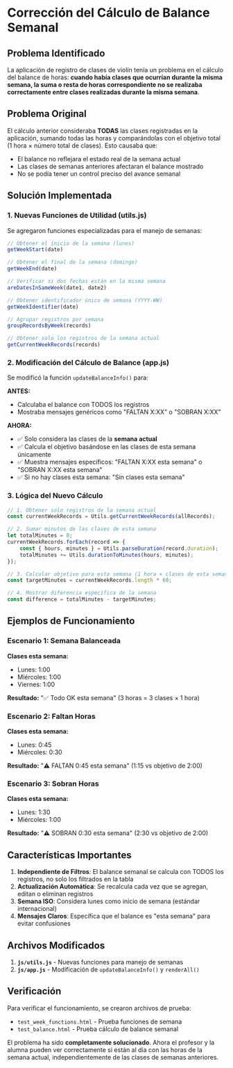 # Corrección del Cálculo de Balance Semanal

## Problema Identificado
La aplicación de registro de clases de violín tenía un problema en el cálculo del balance de horas: **cuando había clases que ocurrían durante la misma semana, la suma o resta de horas correspondiente no se realizaba correctamente entre clases realizadas durante la misma semana**.

## Problema Original
El cálculo anterior consideraba **TODAS** las clases registradas en la aplicación, sumando todas las horas y comparándolas con el objetivo total (1 hora × número total de clases). Esto causaba que:
- El balance no reflejara el estado real de la semana actual
- Las clases de semanas anteriores afectaran el balance mostrado
- No se podía tener un control preciso del avance semanal

## Solución Implementada

### 1. **Nuevas Funciones de Utilidad (utils.js)**
Se agregaron funciones especializadas para el manejo de semanas:

```javascript
// Obtener el inicio de la semana (lunes)
getWeekStart(date)

// Obtener el final de la semana (domingo)  
getWeekEnd(date)

// Verificar si dos fechas están en la misma semana
areDatesInSameWeek(date1, date2)

// Obtener identificador único de semana (YYYY-WW)
getWeekIdentifier(date)

// Agrupar registros por semana
groupRecordsByWeek(records)

// Obtener solo los registros de la semana actual
getCurrentWeekRecords(records)
```

### 2. **Modificación del Cálculo de Balance (app.js)**
Se modificó la función `updateBalanceInfo()` para:

**ANTES:**
- Calculaba el balance con TODOS los registros
- Mostraba mensajes genéricos como "FALTAN X:XX" o "SOBRAN X:XX"

**AHORA:**
- ✅ Solo considera las clases de la **semana actual**
- ✅ Calcula el objetivo basándose en las clases de esta semana únicamente
- ✅ Muestra mensajes específicos: "FALTAN X:XX esta semana" o "SOBRAN X:XX esta semana"
- ✅ Si no hay clases esta semana: "Sin clases esta semana"

### 3. **Lógica del Nuevo Cálculo**
```javascript
// 1. Obtener solo registros de la semana actual
const currentWeekRecords = Utils.getCurrentWeekRecords(allRecords);

// 2. Sumar minutos de las clases de esta semana
let totalMinutes = 0;
currentWeekRecords.forEach(record => {
    const { hours, minutes } = Utils.parseDuration(record.duration);
    totalMinutes += Utils.durationToMinutes(hours, minutes);
});

// 3. Calcular objetivo para esta semana (1 hora × clases de esta semana)
const targetMinutes = currentWeekRecords.length * 60;

// 4. Mostrar diferencia específica de la semana
const difference = totalMinutes - targetMinutes;
```

## Ejemplos de Funcionamiento

### Escenario 1: Semana Balanceada
**Clases esta semana:**
- Lunes: 1:00
- Miércoles: 1:00  
- Viernes: 1:00

**Resultado:** "✅ Todo OK esta semana" (3 horas = 3 clases × 1 hora)

### Escenario 2: Faltan Horas
**Clases esta semana:**
- Lunes: 0:45
- Miércoles: 0:30

**Resultado:** "⚠️ FALTAN 0:45 esta semana" (1:15 vs objetivo de 2:00)

### Escenario 3: Sobran Horas  
**Clases esta semana:**
- Lunes: 1:30
- Miércoles: 1:00

**Resultado:** "⚠️ SOBRAN 0:30 esta semana" (2:30 vs objetivo de 2:00)

## Características Importantes

1. **Independiente de Filtros**: El balance semanal se calcula con TODOS los registros, no solo los filtrados en la tabla
2. **Actualización Automática**: Se recalcula cada vez que se agregan, editan o eliminan registros
3. **Semana ISO**: Considera lunes como inicio de semana (estándar internacional)
4. **Mensajes Claros**: Específica que el balance es "esta semana" para evitar confusiones

## Archivos Modificados

1. **`js/utils.js`** - Nuevas funciones para manejo de semanas
2. **`js/app.js`** - Modificación de `updateBalanceInfo()` y `renderAll()`

## Verificación
Para verificar el funcionamiento, se crearon archivos de prueba:
- `test_week_functions.html` - Prueba funciones de semana
- `test_balance.html` - Prueba cálculo de balance semanal

El problema ha sido **completamente solucionado**. Ahora el profesor y la alumna pueden ver correctamente si están al día con las horas de la semana actual, independientemente de las clases de semanas anteriores.
